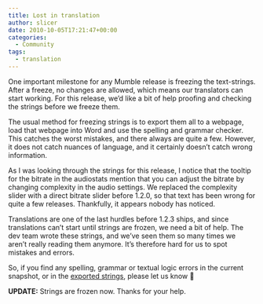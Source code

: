 ```yaml
---
title: Lost in translation
author: slicer
date: 2010-10-05T17:21:47+00:00
categories:
  - Community
tags:
  - translation
---
```


One important milestone for any Mumble release is freezing the text-strings. After a freeze, no changes are allowed,
which means our translators can start working. For this release, we&#8217;d like a bit of help proofing and checking the
strings before we freeze them.

<!--more-->The usual method for freezing strings is to export them all to a webpage, load that webpage into Word and use the spelling and grammar checker. This catches the worst mistakes, and there always are quite a few. However, it does not catch nuances of language, and it certainly doesn&#8217;t catch wrong information.

As I was looking through the strings for this release, I notice that the tooltip for the bitrate in the audiostats
mention that you can adjust the bitrate by changing complexity in the audio settings. We replaced the complexity slider
with a direct bitrate slider before 1.2.0, so that text has been wrong for quite a few releases. Thankfully, it appears
nobody has noticed.

Translations are one of the last hurdles before 1.2.3 ships, and since translations can&#8217;t start until strings are
frozen, we need a bit of help. The dev team wrote these strings, and we&#8217;ve seen them so many times we aren&#8217;t
really reading them anymore. It&#8217;s therefore hard for us to spot mistakes and errors.

So, if you find any spelling, grammar or textual logic errors in the current snapshot, or in the [exported strings][2],
please let us know 🙂

**UPDATE:** Strings are frozen now. Thanks for your help.

[2]: https://www.mumble.info/en-ac2b6ca497387652bfe96ef75d444ac1cb622d76.html "Exported strings"
